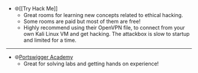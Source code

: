 - 🌐[[Try Hack Me]]
	- Great rooms for learning new concepts related to ethical hacking.
	- Some rooms are paid but most of them are free!
	- Highly recommend using their OpenVPN file, to connect from your own Kali Linux VM and get hacking. The attackbox is slow to startup and limited for a time.

---
- 🌐[Portswigger Academy](https://portswigger.net/web-security)
	- Great for solving labs and getting hands on experience!